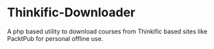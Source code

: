 # Thinkific-Downloader
A php based utility to download courses from Thinkific based sites like PacktPub for personal offline use.

